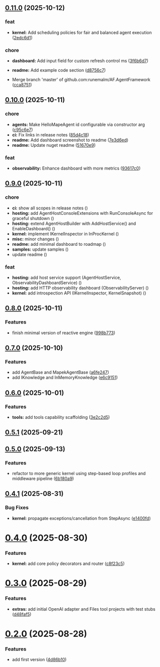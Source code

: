 ## [0.11.0](https://github.com/runemalm/AF.AgentFramework/compare/v0.10.0...v0.11.0) (2025-10-12)

### feat

* **kernel:** Add scheduling policies for fair and balanced agent execution ([2edc6d1](https://github.com/runemalm/AF.AgentFramework/commit/2edc6d1c86b2db2b4e861214ab080494d4b8f207))

### chore

* **dashboard:** Add input field for custom refresh control ms ([3f6b6d7](https://github.com/runemalm/AF.AgentFramework/commit/3f6b6d7507ab3139e1554340286c8aecc5c6da32))
* **readme:** Add example code section ([d8756c7](https://github.com/runemalm/AF.AgentFramework/commit/d8756c7ca00b0881024386b210ca578b8f809add))

* Merge branch 'master' of github.com:runemalm/AF.AgentFramework ([cca8751](https://github.com/runemalm/AF.AgentFramework/commit/cca8751dce25a3394e1f72a3ee176bac21cf938b))

## [0.10.0](https://github.com/runemalm/AF.AgentFramework/compare/v0.9.0...v0.10.0) (2025-10-11)

### chore

* **agents:** Make HelloMapeAgent id configurable via constructor arg ([c95c6e7](https://github.com/runemalm/AF.AgentFramework/commit/c95c6e71430dda540d6f32016722f2b351fa208f))
* **ci:** Fix links in release notes ([85d4c18](https://github.com/runemalm/AF.AgentFramework/commit/85d4c18c781481c0a15e297a8e4a75fbe517e467))
* **readme:** Add dashboard screenshot to readme ([7e3d6ed](https://github.com/runemalm/AF.AgentFramework/commit/7e3d6ed1bc9946767040054fd346b7f3bb8f53f3))
* **readme:** Update nuget readme ([51670e9](https://github.com/runemalm/AF.AgentFramework/commit/51670e9d485f67196c6a17d5163b09e408754b3b))

### feat

* **observability:** Enhance dashboard with more metrics ([93617c0](https://github.com/runemalm/AF.AgentFramework/commit/93617c0676666f445c8822ebbc73eeb9591d4fd6))

## [0.9.0](https://github.com/runemalm/AF.AgentFramework/compare/v0.8.0...v0.9.0) (2025-10-11)

### chore

* **ci:** show all scopes in release notes ([](https://github.com/runemalm/AF.AgentFramework/commit/a463128a58ace35a534a71a347df5da0fcc12546))
* **hosting:** add AgentHostConsoleExtensions with RunConsoleAsync for graceful shutdown ([](https://github.com/runemalm/AF.AgentFramework/commit/1683eff54fb469d26e9e8cc841697f3a920ffb8b))
* **hosting:** extend AgentHostBuilder with AddHostService() and EnableDashboard() ([](https://github.com/runemalm/AF.AgentFramework/commit/0ddaabd1472441e24b6147abfa8bfec72f218fa8))
* **kernel:** implement IKernelInspector in InProcKernel ([](https://github.com/runemalm/AF.AgentFramework/commit/431da7996f1093efc23536e0c4ecfa75155b1a4c))
* **misc:** minor changes ([](https://github.com/runemalm/AF.AgentFramework/commit/fb578e60148abf7cf2397412e6dda7c1661b7723))
* **readme:** add minimal dashboard to roadmap ([](https://github.com/runemalm/AF.AgentFramework/commit/4e4bea8c019860c5e9153018662b3536415ab4a8))
* **samples:** update samples ([](https://github.com/runemalm/AF.AgentFramework/commit/ad9d687cd35cf3fafbba4311e89664c0de2e5cd6))
* update readme ([](https://github.com/runemalm/AF.AgentFramework/commit/061348b49ec7c3ea56a2dba452f19dd16d8ac868))

### feat

* **hosting:** add host service support (AgentHostService, ObservabilityDashboardService) ([](https://github.com/runemalm/AF.AgentFramework/commit/d795cf69e8d3629dadba3a9e9ee18d3e643e102d))
* **hosting:** add HTTP observability dashboard (ObservabilityServer) ([](https://github.com/runemalm/AF.AgentFramework/commit/03b1f5c1b0271db88c67fe02f61226b0494fd84b))
* **kernel:** add introspection API (IKernelInspector, KernelSnapshot) ([](https://github.com/runemalm/AF.AgentFramework/commit/44c67f18bef88c5ae873ceaf469ddacc42b82e49))

## [0.8.0](https://github.com/runemalm/AF.AgentFramework/compare/v0.7.0...v0.8.0) (2025-10-11)

### Features

* finish minimal version of reactive engine ([998b773](https://github.com/runemalm/AF.AgentFramework/commit/998b773c884f55ad89b6a6955a09a4cc1718b17d))

## [0.7.0](https://github.com/runemalm/AF.AgentFramework/compare/v0.6.0...v0.7.0) (2025-10-10)

### Features

* add AgentBase and MapekAgentBase ([a6fe247](https://github.com/runemalm/AF.AgentFramework/commit/a6fe2470f29c8a209cde6258364c6a32a7222a4b))
* add IKnowledge and InMemoryKnowledge ([e6c9151](https://github.com/runemalm/AF.AgentFramework/commit/e6c9151084e52a9d3b784805ced40dbf2456c228))

## [0.6.0](https://github.com/runemalm/AF.AgentFramework/compare/v0.5.1...v0.6.0) (2025-10-01)

### Features

* **tools:** add tools capability scaffolding ([3e2c2d5](https://github.com/runemalm/AF.AgentFramework/commit/3e2c2d5909e68621a9b9b096469258ecdd8ab80e))

## [0.5.1](https://github.com/runemalm/AF.AgentFramework/compare/v0.5.0...v0.5.1) (2025-09-21)

## [0.5.0](https://github.com/runemalm/AgentFramework.Kernel/compare/v0.4.1...v0.5.0) (2025-09-13)

### Features

* refactor to more generic kernel using step-based loop profiles and middleware pipeline ([6b180a9](https://github.com/runemalm/AgentFramework.Kernel/commit/6b180a919bebdc4921904bf1b44fb4cddf0f6840))

## [0.4.1](https://github.com/runemalm/AgentFramework.Kernel/compare/v0.4.0...v0.4.1) (2025-08-31)


### Bug Fixes

* **kernel:** propagate exceptions/cancellation from StepAsync ([e1400fd](https://github.com/runemalm/AgentFramework.Kernel/commit/e1400fd83dd51b5afbd58a076340f1d7fc1e8c69))

# [0.4.0](https://github.com/runemalm/AgentFramework.Kernel/compare/v0.3.0...v0.4.0) (2025-08-30)


### Features

* **kernel:** add core policy decorators and router ([c8f23c5](https://github.com/runemalm/AgentFramework.Kernel/commit/c8f23c524e1b507c403afb3abef3ebe2c8abfe12))

# [0.3.0](https://github.com/runemalm/AgentFramework.Kernel/compare/v0.2.0...v0.3.0) (2025-08-29)


### Features

* **extras:** add initial OpenAI adapter and Files tool projects with test stubs ([d48faf5](https://github.com/runemalm/AgentFramework.Kernel/commit/d48faf547d6791e0c4e75beabcae825e3c20bff1))

# [0.2.0](https://github.com/runemalm/AgentFramework.Kernel/compare/v0.1.0...v0.2.0) (2025-08-28)


### Features

* add first version ([4d86b10](https://github.com/runemalm/AgentFramework.Kernel/commit/4d86b101bdc4852c30998c2fd75640339d37901b))
